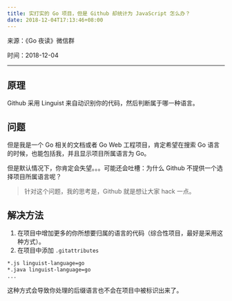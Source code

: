 ```yaml
---
title: 实打实的 Go 项目，但是 Github 却统计为 JavaScript 怎么办？
date: 2018-12-04T17:13:46+08:00
---
```

来源：《Go 夜读》微信群

时间：2018-12-04

---

## 原理

Github 采用 Linguist 来自动识别你的代码，然后判断属于哪一种语言。

## 问题

但是我是一个 Go 相关的文档或者 Go Web 工程项目，肯定希望在搜索 Go 语言的时候，也能包括我，并且显示项目所属语言为 Go。

但是默认情况下，你肯定会失望。。。可能还会吐槽：为什么 Github 不提供一个选择项目所属语言呢？

>针对这个问题，我的思考是，Github 就是想让大家 hack 一点。

## 解决方法

1. 在项目中增加更多的你所想要归属的语言的代码（综合性项目，最好是采用这种方式）。
2. 在项目中添加 `.gitattributes` 

```sh
*.js linguist-language=go
*.java linguist-language=go
...
```

这种方式会导致你处理的后缀语言也不会在项目中被标识出来了。

